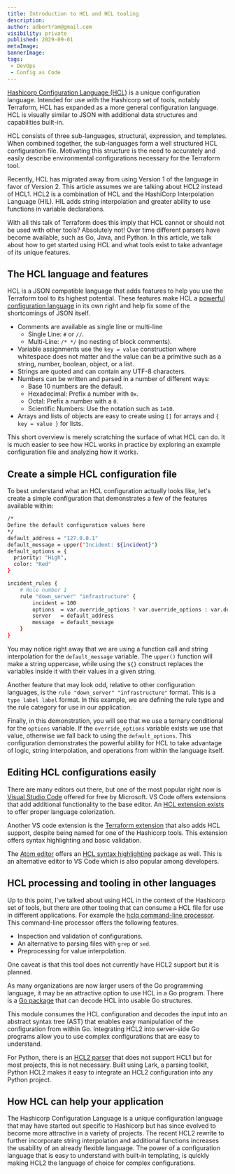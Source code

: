 ```yaml
---
title: Introduction to HCL and HCL tooling
description: 
author: adbertram@gmail.com
visibility: private
published: 2029-09-01
metaImage:
bannerImage:
tags:
 - DevOps
 - Config as Code
---
```


[Hashicorp Configuration Language (HCL)](https://www.terraform.io/docs/configuration/index.html) is a unique configuration language. Intended for use with the Hashicorp set of tools, notably Terraform, HCL has expanded as a more general configuration language. HCL is visually similar to JSON with additional data structures and capabilities built-in.

HCL consists of three sub-languages, structural, expression, and templates. When combined together, the sub-languages form a well structured HCL configuration file. Motivating this structure is the need to accurately and easily describe environmental configurations necessary for the Terraform tool.

Recently, HCL has migrated away from using Version 1 of the language in favor of Version 2. This article assumes we are talking about HCL2 instead of HCL1. HCL2 is a combination of HCL and the HashiCorp Interpolation Language (HIL). HIL adds string interpolation and greater ability to use functions in variable declarations.

With all this talk of Terraform does this imply that HCL cannot or should not be used with other tools? Absolutely not! Over time different parsers have become available, such as Go, Java, and Python. In this article, we talk about how to get started using HCL and what tools exist to take advantage of its unique features.

## The HCL language and features

HCL is a JSON compatible language that adds features to help you use the Terraform tool to its highest potential. These features make HCL a [powerful configuration language](https://github.com/hashicorp/hcl/blob/hcl2/hclsyntax/spec.md) in its own right and help fix some of the shortcomings of JSON itself.

- Comments are available as single line or multi-line
    - Single Line: `#` or `//`.
    - Multi-Line: `/* */` (no nesting of block comments).
- Variable assignments use the `key = value` construction where whitespace does not matter and the value can be a primitive such as a string, number, boolean, object, or a list.
- Strings are quoted and can contain any UTF-8 characters.
- Numbers can be written and parsed in a number of different ways:
    - Base 10 numbers are the default.
    - Hexadecimal: Prefix a number with `0x`.
    - Octal: Prefix a number with a `0`.
    - Scientific Numbers: Use the notation such as `1e10`.
- Arrays and lists of objects are easy to create using `[]` for arrays and `{ key = value }` for lists.

This short overview is merely scratching the surface of what HCL can do. It is much easier to see how HCL works in practice by exploring an example configuration file and analyzing how it works.

## Create a simple HCL configuration file

To best understand what an HCL configuration actually looks like, let's create a simple configuration that demonstrates a few of the features available within:

```bash
/*
Define the default configuration values here
*/
default_address = "127.0.0.1"
default_message = upper("Incident: ${incident}")
default_options = {
  priority: "High",
  color: "Red"
}

incident_rules {
	# Rule number 1
	rule "down_server" "infrastructure" {
		incident = 100
		options  = var.override_options ? var.override_options : var.default_options
		server   = default_address
		message  = default_message
	}
}
```

You may notice right away that we are using a function call and string interpolation for the `default_message` variable. The `upper()` function will make a string uppercase, while using the `${}` construct replaces the variables inside it with their values in a given string.

Another feature that may look odd, relative to other configuration languages, is the `rule "down_server" "infrastructure"` format. This is a `type label label` format. In this example, we are defining the rule type and the rule category for use in our application.

Finally, in this demonstration, you will see that we use a ternary conditional for the `options` variable. If the `override_options` variable exists we use that value, otherwise we fall back to using the `default_options`. This configuration demonstrates the powerful ability for HCL to take advantage of logic, string interpolation, and operations from within the language itself.

## Editing HCL configurations easily

There are many editors out there, but one of the most popular right now is [Visual Studio Code](https://code.visualstudio.com/) offered for free by Microsoft. VS Code offers extensions that add additional functionality to the base editor. An [HCL extension exists](https://marketplace.visualstudio.com/items?itemName=wholroyd.HCL) to offer proper language colorization.

Another VS code extension is the [Terraform extension](https://marketplace.visualstudio.com/items?itemName=4ops.terraform) that also adds HCL support, despite being named for one of the Hashicorp tools. This extension offers syntax highlighting and basic validation.

The [Atom editor](https://atom.io/) offers an [HCL syntax highlighting](https://atom.io/packages/language-hcl) package as well. This is an alternative editor to VS Code which is also popular among developers.

## HCL processing and tooling in other languages

Up to this point, I've talked about using HCL in the context of the Hashicorp set of tools, but there are other tooling that can consume a HCL file for use in different applications. For example the [hclq command-line processor](https://hclq.sh/). This command-line processor offers the following features.

- Inspection and validation of configurations.
- An alternative to parsing files with `grep` or `sed`.
- Preprocessing for value interpolation.

One caveat is that this tool does not currently have HCL2 support but it is planned.

As many organizations are now larger users of the Go programming language, it may be an attractive option to use HCL in a Go program. There is a [Go package](https://godoc.org/github.com/hashicorp/hcl) that can decode HCL into usable Go structures.

This module consumes the HCL configuration and decodes the input into an abstract syntax tree (AST) that enables easy manipulation of the configuration from within Go. Integrating HCL2 into server-side Go programs allow you to use complex configurations that are easy to understand.

For Python, there is an [HCL2 parser](https://pypi.org/project/python-hcl2/) that does not support HCL1 but for most projects, this is not necessary. Built using Lark, a parsing toolkit, Python HCL2 makes it easy to integrate an HCL2 configuration into any Python project.

## How HCL can help your application

The Hashicorp Configuration Language is a unique configuration language that may have started out specific to Hashicorp but has since evolved to become more attractive in a variety of projects. The recent HCL2 rewrite to further incorporate string interpolation and additional functions increases the usability of an already flexible language. The power of a configuration language that is easy to understand with built-in templating, is quickly making HCL2 the language of choice for complex configurations.
